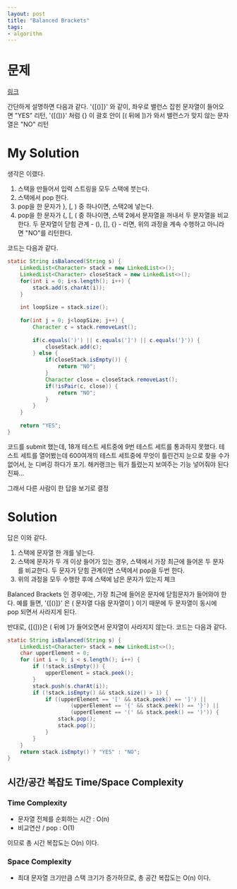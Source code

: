 ```yaml
---
layout: post
title: "Balanced Brackets"
tags:
- algorithm
---
```


# 문제
[링크](https://www.hackerrank.com/challenges/balanced-brackets/problem)

간단하게 설명하면 다음과 같다.
'{[()]}' 와 같이, 좌우로 밸런스 잡힌 문자열이 들어오면 "YES" 리턴,
'{[(])}' 처럼 {} 이 괄호 안이 [( 뒤에 ])가 와서 밸런스가 맞지 않는 문자열은 "NO" 리턴

# My Solution
생각은 이랬다.

1. 스택을 만들어서 입력 스트링을 모두 스택에 붓는다.
2. 스택에서 pop 한다.
3. pop을 한 문자가 }, [, ) 중 하나이면, 스택2에 넣는다.
4. pop을 한 문자가 {, [, ( 중 하나이면, 스택 2에서 문자열을 꺼내서 두 문자열을 비교한다. 두 문자열이 닫힘 관계 - (), [], {} - 라면, 위의 과정을 계속 수행하고 아니라면 "NO"를 리턴한다.

코드는 다음과 같다.

~~~java
static String isBalanced(String s) {
    LinkedList<Character> stack = new LinkedList<>();
    LinkedList<Character> closeStack = new LinkedList<>();
    for(int i = 0; i<s.length(); i++) {
        stack.add(s.charAt(i));
    }
    
    int loopSize = stack.size();
    
    for(int j = 0; j<loopSize; j++) {
        Character c = stack.removeLast();
        
        if(c.equals(')') || c.equals(']') || c.equals('}')) {
            closeStack.add(c);
        } else {
            if(closeStack.isEmpty()) {
                return "NO"; 
            }
            Character close = closeStack.removeLast();
            if(!isPair(c, close)) {
                return "NO";
            }
        }                                  
    }
        
    return "YES";
}
~~~

코드를 submit 했는데, 18개 테스트 세트중에 9번 테스트 세트를 통과하지 못했다. 테스트 세트를 열어봤는데 600여개의 테스트 세트중에 무엇이 틀린건지 눈으로 찾을 수가 없어서, 눈 디버깅 하다가 포기. 해커랭크는 뭐가 틀렸는지 보여주는 기능 넣어줘야 된다 진짜...

그래서 다른 사람이 한 답을 보기로 결정

# Solution
답은 이와 같다.

1. 스택에 문자열 한 개를 넣는다.
2. 스택에 문자가 두 개 이상 들어가 있는 경우, 스택에서 가장 최근에 들어온 두 문자를 비교한다. 두 문자가 닫힘 관계이면 스택에서 pop을 두번 한다.
3. 위의 과정을 모두 수행한 후에 스택에 남은 문자가 있는지 체크

Balanced Brackets 인 경우에는, 가장 최근에 들어온 문자에 닫힘문자가 들어와야 한다. 예를 들면, '{[()]}' 은 ( 문자열 다음 문자열이 ) 이기 때문에 두 문자열이 동시에 pop 되면서 사라지게 된다.

반대로, {[(])}은 ( 뒤에 ]가 들어오면서 문자열이 사라지지 않는다.
코드는 다음과 같다.

~~~java
static String isBalanced(String s) {
    LinkedList<Character> stack = new LinkedList<>();
    char upperElement = 0;
    for (int i = 0; i < s.length(); i++) {
        if (!stack.isEmpty()) {
            upperElement = stack.peek();
        }
        stack.push(s.charAt(i));
        if (!stack.isEmpty() && stack.size() > 1) {
            if ((upperElement == '[' && stack.peek() == ']') ||
                    (upperElement == '{' && stack.peek() == '}') ||
                    (upperElement == '(' && stack.peek() == ')')) {
                stack.pop();
                stack.pop();
            }
        }
    }
    return stack.isEmpty() ? "YES" : "NO";
}
~~~

## 시간/공간 복잡도 Time/Space Complexity

### Time Complexity 
- 문자열 전체를 순회하는 시간 : O(n)
- 비교연산 / pop : O(1)

이므로 총 시간 복잡도는 O(n) 이다.

### Space Complexity
- 최대 문자열 크기만큼 스택 크기가 증가하므로, 총 공간 복잡도는 O(n) 이다.

